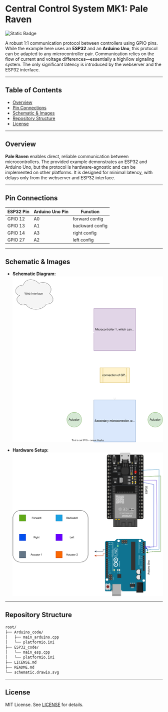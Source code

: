 # Central Control System MK1: Pale Raven

![Static Badge](https://img.shields.io/badge/status-ongoing-green)


A robust 1:1 communication protocol between controllers using GPIO pins. While the example here uses an **ESP32** and an **Arduino Uno**, this protocol can be adapted to any microcontroller pair. Communication relies on the flow of current and voltage differences—essentially a high/low signaling system. The only significant latency is introduced by the webserver and the ESP32 interface.

---

## Table of Contents

- [Overview](#overview)
- [Pin Connections](#pin-connections)
- [Schematic & Images](#schematic--images)
- [Repository Structure](#repository-structure)
- [License](#license)

---

## Overview

**Pale Raven** enables direct, reliable communication between microcontrollers. The provided example demonstrates an ESP32 and Arduino Uno, but the protocol is hardware-agnostic and can be implemented on other platforms. It is designed for minimal latency, with delays only from the webserver and ESP32 interface.

---

## Pin Connections

| ESP32 Pin | Arduino Uno Pin | Function         |
|-----------|-----------------|------------------|
| GPIO 12   | A0              | forward config   |
| GPIO 13   | A1              | backward config  |
| GPIO 14   | A3              | right config     |
| GPIO 27   | A2              | left config      |


---

## Schematic & Images

- **Schematic Diagram:**  
    ![Schematic](schematic.drawio.svg)

- **Hardware Setup:**  
    ![Hardware](hardware.drawio.svg)


---

## Repository Structure

```
root/
├── Arduino_code/
│   ├── main_arduino.cpp 
│   └── platformio.ini
├── ESP32_code/
│   └── main_esp.cpp
│   └── platformio.ini
├── LICENSE.md
├── README.md
└── schematic.drawio.svg
```

---

## License

MIT License. See [LICENSE](LICENSE) for details.
